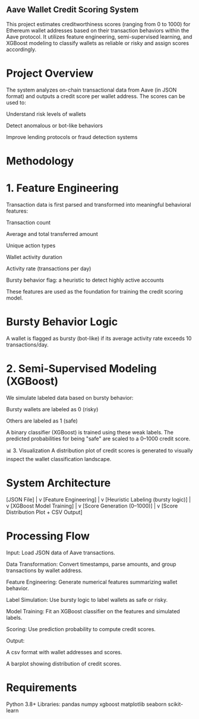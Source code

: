## Aave Wallet Credit Scoring System
This project estimates creditworthiness scores (ranging from 0 to 1000) for Ethereum wallet addresses based on their transaction behaviors within the Aave protocol. It utilizes feature engineering, semi-supervised learning, and XGBoost modeling to classify wallets as reliable or risky and assign scores accordingly.

# Project Overview
The system analyzes on-chain transactional data from Aave (in JSON format) and outputs a credit score per wallet address. The scores can be used to:

Understand risk levels of wallets

Detect anomalous or bot-like behaviors

Improve lending protocols or fraud detection systems

# Methodology
# 1. Feature Engineering
Transaction data is first parsed and transformed into meaningful behavioral features:

Transaction count

Average and total transferred amount

Unique action types

Wallet activity duration

Activity rate (transactions per day)

Bursty behavior flag: a heuristic to detect highly active accounts

These features are used as the foundation for training the credit scoring model.

# Bursty Behavior Logic
A wallet is flagged as bursty (bot-like) if its average activity rate exceeds 10 transactions/day.

# 2. Semi-Supervised Modeling (XGBoost)
We simulate labeled data based on bursty behavior:

Bursty wallets are labeled as 0 (risky)

Others are labeled as 1 (safe)

A binary classifier (XGBoost) is trained using these weak labels. The predicted probabilities for being "safe" are scaled to a 0–1000 credit score.

📊 3. Visualization
A distribution plot of credit scores is generated to visually inspect the wallet classification landscape.

# System Architecture

[JSON File]
    |
    v
[Feature Engineering]
    |
    v
[Heuristic Labeling (bursty logic)]
    |
    v
[XGBoost Model Training]
    |
    v
[Score Generation (0–1000)]
    |
    v
[Score Distribution Plot + CSV Output]
# Processing Flow

Input: Load JSON data of Aave transactions.

Data Transformation: Convert timestamps, parse amounts, and group transactions by wallet address.

Feature Engineering: Generate numerical features summarizing wallet behavior.

Label Simulation: Use bursty logic to label wallets as safe or risky.

Model Training: Fit an XGBoost classifier on the features and simulated labels.

Scoring: Use prediction probability to compute credit scores.

Output:

A csv format with wallet addresses and scores.

A barplot showing distribution of credit scores.

# Requirements
Python 3.8+
Libraries:
pandas
numpy
xgboost
matplotlib
seaborn
scikit-learn

